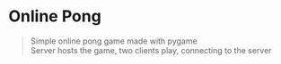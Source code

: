 # Online Pong
> Simple online pong game made with pygame  
> Server hosts the game, two clients play, connecting to the server